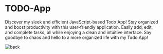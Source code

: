 # TODO-App
Discover my sleek and efficient JavaScript-based Todo App! Stay organized and boost productivity with this user-friendly application. Easily add, edit, and complete tasks, all while enjoying a clean and intuitive interface. Say goodbye to chaos and hello to a more organized life with my Todo App!



![back](https://github.com/Gihansachith92/TODO-App/assets/110083916/b1058c76-d4e2-4f38-9a33-326cf6981638)

